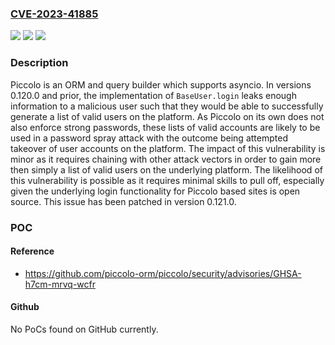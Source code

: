 ### [CVE-2023-41885](https://cve.mitre.org/cgi-bin/cvename.cgi?name=CVE-2023-41885)
![](https://img.shields.io/static/v1?label=Product&message=piccolo&color=blue)
![](https://img.shields.io/static/v1?label=Version&message=%3C%200.121.0%20&color=brightgreen)
![](https://img.shields.io/static/v1?label=Vulnerability&message=CWE-204%3A%20Observable%20Response%20Discrepancy&color=brightgreen)

### Description

Piccolo is an ORM and query builder which supports asyncio. In versions 0.120.0 and prior, the implementation of `BaseUser.login` leaks enough information to a malicious user such that they would be able to successfully generate a list of valid users on the platform. As Piccolo on its own does not also enforce strong passwords, these lists of valid accounts are likely to be used in a password spray attack with the outcome being attempted takeover of user accounts on the platform. The impact of this vulnerability is minor as it requires chaining with other attack vectors in order to gain more then simply a list of valid users on the underlying platform. The likelihood of this vulnerability is possible as it requires minimal skills to pull off, especially given the underlying login functionality for Piccolo based sites is open source. This issue has been patched in version 0.121.0.

### POC

#### Reference
- https://github.com/piccolo-orm/piccolo/security/advisories/GHSA-h7cm-mrvq-wcfr

#### Github
No PoCs found on GitHub currently.

